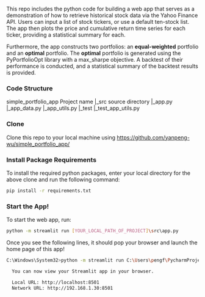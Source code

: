 This repo includes the python code for building a web app that serves as a demonstration of how to retrieve
historical stock data via the Yahoo Finance API. Users can input a list of stock tickers, or use a default
ten-stock list. The app then plots the price and cumulative return time series for each ticker, providing a
statistical summary for each.

Furthermore, the app constructs two portfolios: an **equal-weighted** portfolio and an **optimal**
portfolio. The **optimal** portfolio is generated using the PyPortfolioOpt library with a max_sharpe
objective. A backtest of their performance is conducted, and a statistical summary of the backtest
results is provided.

### Code Structure
simple_portfolio_app             Project name
    |_src                            source directory
        |_app.py                      
        |_app_data.py
        |_app_utils.py
    |_test
        |_test_app_utils.py

### Clone
Clone this repo to your local machine using https://github.com/yanpeng-wu/simple_portfolio_app/

### Install Package Requirements
To install the required python packages, enter your local directory for the above clone and run the following command:
```bash
pip install -r requirements.txt
```

### Start the App!
To start the web app, run:
```bash
python -m streamlit run [YOUR_LOCAL_PATH_OF_PROJECT]\src\app.py
```
Once you see the following lines, it should pop your browser and launch the home page of this app!
```bash
C:\Windows\System32>python -m streamlit run C:\Users\pengf\PycharmProjects\simple_portfolio_app\src\app.py

  You can now view your Streamlit app in your browser.

  Local URL: http://localhost:8501
  Network URL: http://192.168.1.30:8501
```
